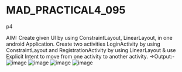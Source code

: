 # MAD_PRACTICAL4_095
p4

AIM: Create given UI by using ConstraintLayout, LinearLayout, in one android Application. Create two activities LoginActivity by using ConstraintLayout and RegistrationActivity by using LinearLayout & use Explicit Intent to move from one activity to another activity.
->Output:-
![image](https://github.com/parthpatel095/MAD_PRACTICAL4_095/assets/139727874/e308cb9c-8058-4857-ae73-03401f243b40)
![image](https://github.com/parthpatel095/MAD_PRACTICAL4_095/assets/139727874/d3412ccf-6d32-4aff-ab5c-dba810319d64)
![image](https://github.com/parthpatel095/MAD_PRACTICAL4_095/assets/139727874/83df3e46-82cb-4552-8b6d-8e44cd222cbe)
 ![image](https://github.com/parthpatel095/MAD_PRACTICAL4_095/assets/139727874/c3b75816-3b7c-40fe-ad36-374ab37fc687)
